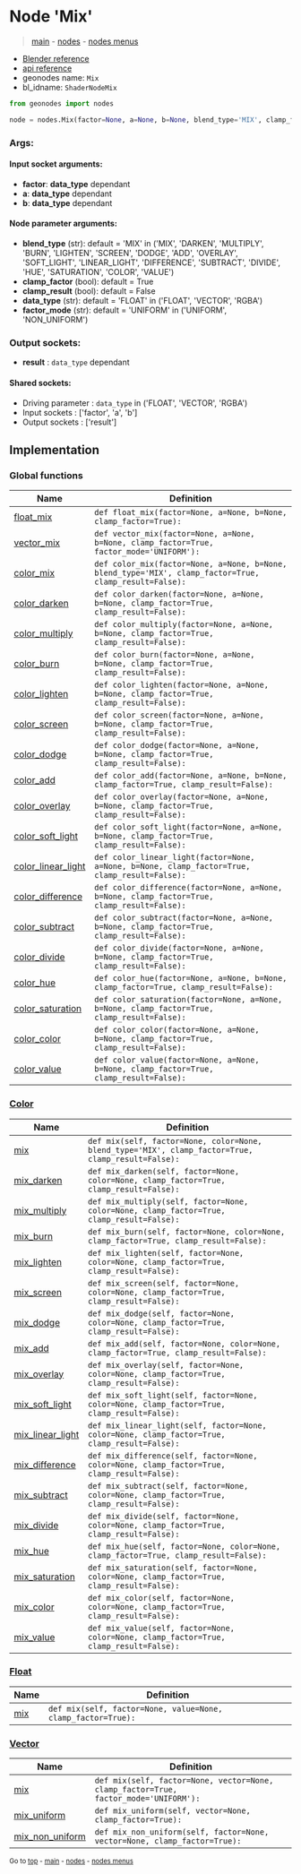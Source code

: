 # Node 'Mix'

> [main](../structure.md) - [nodes](nodes.md) - [nodes menus](nodes_menus.md)

- [Blender reference](https://docs.blender.org/manual/en/latest/modeling/geometry_nodes/color/mix.html)
- [api reference](https://docs.blender.org/api/current/bpy.types.ShaderNodeMix.html)
- geonodes name: `Mix`
- bl_idname: `ShaderNodeMix`

```python
from geonodes import nodes

node = nodes.Mix(factor=None, a=None, b=None, blend_type='MIX', clamp_factor=True, clamp_result=False, data_type='FLOAT', factor_mode='UNIFORM')
```

### Args:

#### Input socket arguments:

- **factor**: **data_type** dependant
- **a**: **data_type** dependant
- **b**: **data_type** dependant

#### Node parameter arguments:

- **blend_type** (str): default = 'MIX' in ('MIX', 'DARKEN', 'MULTIPLY', 'BURN', 'LIGHTEN', 'SCREEN', 'DODGE', 'ADD', 'OVERLAY', 'SOFT_LIGHT', 'LINEAR_LIGHT', 'DIFFERENCE', 'SUBTRACT', 'DIVIDE', 'HUE', 'SATURATION', 'COLOR', 'VALUE')
- **clamp_factor** (bool): default = True
- **clamp_result** (bool): default = False
- **data_type** (str): default = 'FLOAT' in ('FLOAT', 'VECTOR', 'RGBA')
- **factor_mode** (str): default = 'UNIFORM' in ('UNIFORM', 'NON_UNIFORM')

### Output sockets:

- **result** : ``data_type`` dependant

#### Shared sockets:

- Driving parameter : ``data_type`` in ('FLOAT', 'VECTOR', 'RGBA')
- Input sockets  : ['factor', 'a', 'b']
- Output sockets : ['result']
## Implementation

### Global functions

| Name | Definition |
|------|------------|
 | [float_mix](A.md#float_mix) | `def float_mix(factor=None, a=None, b=None, clamp_factor=True):` |
 | [vector_mix](A.md#vector_mix) | `def vector_mix(factor=None, a=None, b=None, clamp_factor=True, factor_mode='UNIFORM'):` |
 | [color_mix](A.md#color_mix) | `def color_mix(factor=None, a=None, b=None, blend_type='MIX', clamp_factor=True, clamp_result=False):` |
 | [color_darken](A.md#color_darken) | `def color_darken(factor=None, a=None, b=None, clamp_factor=True, clamp_result=False):` |
 | [color_multiply](A.md#color_multiply) | `def color_multiply(factor=None, a=None, b=None, clamp_factor=True, clamp_result=False):` |
 | [color_burn](A.md#color_burn) | `def color_burn(factor=None, a=None, b=None, clamp_factor=True, clamp_result=False):` |
 | [color_lighten](A.md#color_lighten) | `def color_lighten(factor=None, a=None, b=None, clamp_factor=True, clamp_result=False):` |
 | [color_screen](A.md#color_screen) | `def color_screen(factor=None, a=None, b=None, clamp_factor=True, clamp_result=False):` |
 | [color_dodge](A.md#color_dodge) | `def color_dodge(factor=None, a=None, b=None, clamp_factor=True, clamp_result=False):` |
 | [color_add](A.md#color_add) | `def color_add(factor=None, a=None, b=None, clamp_factor=True, clamp_result=False):` |
 | [color_overlay](A.md#color_overlay) | `def color_overlay(factor=None, a=None, b=None, clamp_factor=True, clamp_result=False):` |
 | [color_soft_light](A.md#color_soft_light) | `def color_soft_light(factor=None, a=None, b=None, clamp_factor=True, clamp_result=False):` |
 | [color_linear_light](A.md#color_linear_light) | `def color_linear_light(factor=None, a=None, b=None, clamp_factor=True, clamp_result=False):` |
 | [color_difference](A.md#color_difference) | `def color_difference(factor=None, a=None, b=None, clamp_factor=True, clamp_result=False):` |
 | [color_subtract](A.md#color_subtract) | `def color_subtract(factor=None, a=None, b=None, clamp_factor=True, clamp_result=False):` |
 | [color_divide](A.md#color_divide) | `def color_divide(factor=None, a=None, b=None, clamp_factor=True, clamp_result=False):` |
 | [color_hue](A.md#color_hue) | `def color_hue(factor=None, a=None, b=None, clamp_factor=True, clamp_result=False):` |
 | [color_saturation](A.md#color_saturation) | `def color_saturation(factor=None, a=None, b=None, clamp_factor=True, clamp_result=False):` |
 | [color_color](A.md#color_color) | `def color_color(factor=None, a=None, b=None, clamp_factor=True, clamp_result=False):` |
 | [color_value](A.md#color_value) | `def color_value(factor=None, a=None, b=None, clamp_factor=True, clamp_result=False):` |

### [Color](Color.md)

| Name | Definition |
|------|------------|
 | [mix](Color.md#mix) | `def mix(self, factor=None, color=None, blend_type='MIX', clamp_factor=True, clamp_result=False):` |
 | [mix_darken](Color.md#mix_darken) | `def mix_darken(self, factor=None, color=None, clamp_factor=True, clamp_result=False):` |
 | [mix_multiply](Color.md#mix_multiply) | `def mix_multiply(self, factor=None, color=None, clamp_factor=True, clamp_result=False):` |
 | [mix_burn](Color.md#mix_burn) | `def mix_burn(self, factor=None, color=None, clamp_factor=True, clamp_result=False):` |
 | [mix_lighten](Color.md#mix_lighten) | `def mix_lighten(self, factor=None, color=None, clamp_factor=True, clamp_result=False):` |
 | [mix_screen](Color.md#mix_screen) | `def mix_screen(self, factor=None, color=None, clamp_factor=True, clamp_result=False):` |
 | [mix_dodge](Color.md#mix_dodge) | `def mix_dodge(self, factor=None, color=None, clamp_factor=True, clamp_result=False):` |
 | [mix_add](Color.md#mix_add) | `def mix_add(self, factor=None, color=None, clamp_factor=True, clamp_result=False):` |
 | [mix_overlay](Color.md#mix_overlay) | `def mix_overlay(self, factor=None, color=None, clamp_factor=True, clamp_result=False):` |
 | [mix_soft_light](Color.md#mix_soft_light) | `def mix_soft_light(self, factor=None, color=None, clamp_factor=True, clamp_result=False):` |
 | [mix_linear_light](Color.md#mix_linear_light) | `def mix_linear_light(self, factor=None, color=None, clamp_factor=True, clamp_result=False):` |
 | [mix_difference](Color.md#mix_difference) | `def mix_difference(self, factor=None, color=None, clamp_factor=True, clamp_result=False):` |
 | [mix_subtract](Color.md#mix_subtract) | `def mix_subtract(self, factor=None, color=None, clamp_factor=True, clamp_result=False):` |
 | [mix_divide](Color.md#mix_divide) | `def mix_divide(self, factor=None, color=None, clamp_factor=True, clamp_result=False):` |
 | [mix_hue](Color.md#mix_hue) | `def mix_hue(self, factor=None, color=None, clamp_factor=True, clamp_result=False):` |
 | [mix_saturation](Color.md#mix_saturation) | `def mix_saturation(self, factor=None, color=None, clamp_factor=True, clamp_result=False):` |
 | [mix_color](Color.md#mix_color) | `def mix_color(self, factor=None, color=None, clamp_factor=True, clamp_result=False):` |
 | [mix_value](Color.md#mix_value) | `def mix_value(self, factor=None, color=None, clamp_factor=True, clamp_result=False):` |

### [Float](Float.md)

| Name | Definition |
|------|------------|
 | [mix](Float.md#mix) | `def mix(self, factor=None, value=None, clamp_factor=True):` |

### [Vector](Vector.md)

| Name | Definition |
|------|------------|
 | [mix](Vector.md#mix) | `def mix(self, factor=None, vector=None, clamp_factor=True, factor_mode='UNIFORM'):` |
 | [mix_uniform](Vector.md#mix_uniform) | `def mix_uniform(self, vector=None, clamp_factor=True):` |
 | [mix_non_uniform](Vector.md#mix_non_uniform) | `def mix_non_uniform(self, factor=None, vector=None, clamp_factor=True):` |

<sub>Go to [top](#node-{wnode.bnode.name}) - [main](../structure.md) - [nodes](nodes.md) - [nodes menus](nodes_menus.md)</sub>

